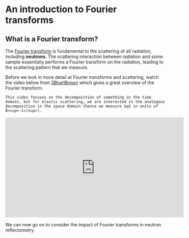 # An introduction to Fourier transforms

## What is a Fourier transform?

The [Fourier transform](https://en.wikipedia.org/wiki/Fourier_transform) is fundamental to the scattering of all radiation, including **neutrons**. 
The scattering interaction between radiation and some sample essentially performs a Fourier transform on the radiation, leading to the scattering pattern that we measure. 

Before we look in more detail at Fourier transforms and scattering, watch the video below from [3Blue1Brown](https://www.3blue1brown.com) which gives a great overview of the Fourier transform. 
```{note}
This video focuses on the decomposition of something in the time domain, but for elastic scattering, we are interested in the analogous decomposition in the space domain (hence we measure $q$ in units of Å<sup>-1</sup>).
```

<center>
    <iframe width="560" height="315" src="https://www.youtube.com/embed/spUNpyF58BY" title="YouTube video player" frameborder="0" allow="accelerometer; autoplay; clipboard-write; encrypted-media; gyroscope; picture-in-picture" allowfullscreen></iframe>
</center>

We can now go on to consider the impact of Fourier transforms in neutron reflectometry. 